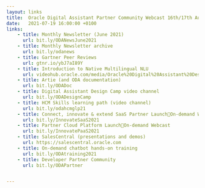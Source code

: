 ```yaml
---
layout: links
title:  Oracle Digital Assistant Partner Community Webcast 16th/17th August 2021
date:   2021-07-19 16:00:00 +0100
links:
    - title: Monthly Newsletter (June 2021)
      url: bit.ly/ODANewsJune2021
    - title: Monthly Newsletter archive
      url: bit.ly/odanews
    - title: Gartner Peer Reviews
      url: gtnr.io/ybJ7aI89Y
    - title: Introduction to Native Multilingual NLU
      url: videohub.oracle.com/media/Oracle%20Digital%20Assistant%20Design%20Camp%20-%20Multilingual%20NLU/1_5wa3z4wn
    - title: Artie (and ODA documentation)
      url: bit.ly/ODADoc
    - title: Digital Assistant Design Camp video channel
      url: bit.ly/ODADesignCamp
    - title: HCM Skills learning path (video channel)
      url: bit.ly/odahcmglp21
    - title: Connect, innovate & extend SaaS Partner LaunchOn-demand Webcast
      url: bit.ly/InnovateSaaS2021
    - title: Partner Cloud Platform LaunchOn-demand Webcast 
      url: bit.ly/InnovatePaaS2021 
    - title: SalesCentral (presentations and demos)
      url: https://salescentral.oracle.com
    - title: On-demand chatbot hands-on training
      url: bit.ly/ODAtraining2021
    - title: Developer Partner Community
      url: bit.ly/ODAPartner


---
```


